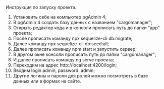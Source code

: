 Инструкция по запуску проекта.

1) Установить себе на компьютер pgAdmin 4;
2) В pgAdmin 4 cоздать базу данных c названием "cargomanager";
3) Открыть редактор кода и в консоли прописать путь до папки "app" проекта;
4) После прописать команду npx sequelize-cli db:migrate;
5) Далее команду npx sequelize-cli db:seed:all;
6) Далее прописать команду npm start и запустить сервер;
7) В другом окне консоли прописать путь до папки "cargomanager";
8) И далее прописать команду ng serve проекта;
9) Переходим на адрес http://localhost:4200/login;
10) Вводим login:admin, password: admin;
11) Другие логины и пароли для ролей можно посмотреть в базе данных или в формах на сайте.
